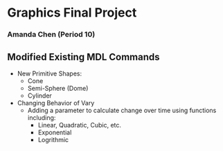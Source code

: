 # Graphics Final Project 
### Amanda Chen (Period 10)

## Modified Existing MDL Commands
  * New Primitive Shapes:
    * Cone
    * Semi-Sphere (Dome)
    * Cylinder
  * Changing Behavior of Vary
    * Adding a parameter to calculate change over time using functions including:
      * Linear, Quadratic, Cubic, etc.
      * Exponential
      * Logrithmic
